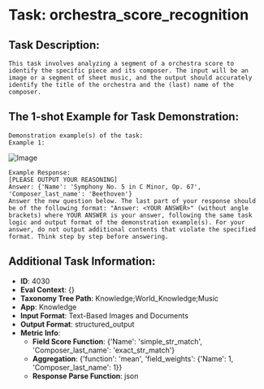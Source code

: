 # Task: orchestra_score_recognition

## Task Description:

```
This task involves analyzing a segment of a orchestra score to identify the specific piece and its composer. The input will be an image or a segment of sheet music, and the output should accurately identify the title of the orchestra and the (last) name of the composer.
```

## The 1-shot Example for Task Demonstration:

```
Demonstration example(s) of the task:
Example 1:
```

![Image](0.jpg)

```
Example Response:
[PLEASE OUTPUT YOUR REASONING]
Answer: {'Name': 'Symphony No. 5 in C Minor, Op. 67', 'Composer_last_name': 'Beethoven'}
Answer the new question below. The last part of your response should be of the following format: "Answer: <YOUR ANSWER>" (without angle brackets) where YOUR ANSWER is your answer, following the same task logic and output format of the demonstration example(s). For your answer, do not output additional contents that violate the specified format. Think step by step before answering.
```

## Additional Task Information:

- **ID**: 4030
- **Eval Context**: {}
- **Taxonomy Tree Path**: Knowledge;World_Knowledge;Music
- **App**: Knowledge
- **Input Format**: Text-Based Images and Documents
- **Output Format**: structured_output
- **Metric Info**:
  - **Field Score Function**: {'Name': 'simple_str_match', 'Composer_last_name': 'exact_str_match'}
  - **Aggregation**: {'function': 'mean', 'field_weights': {'Name': 1, 'Composer_last_name': 1}}
  - **Response Parse Function**: json
